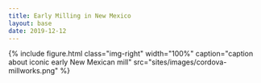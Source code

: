 ```yaml
---
title: Early Milling in New Mexico
layout: base
date: 2019-12-12
---
```


{% include figure.html
  class="img-right"
  width="100%"
  caption="caption about iconic early New Mexican mill"
  src="sites/images/cordova-millworks.png"
%}
